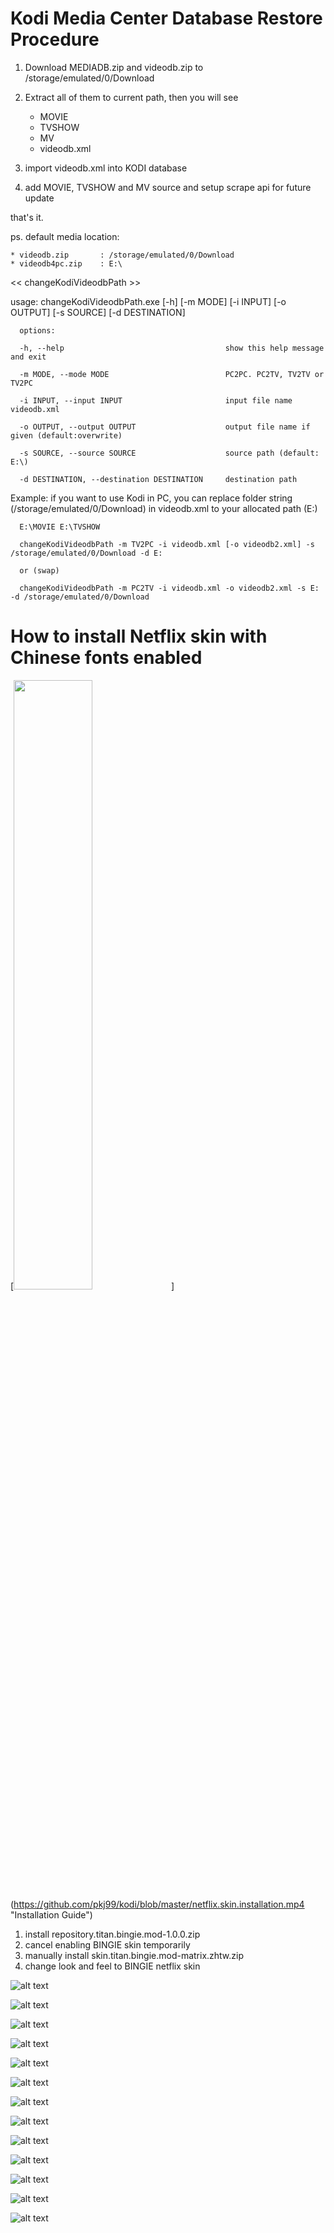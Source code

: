 # Kodi Media Center Database Restore Procedure

1. Download MEDIADB.zip and videodb.zip to /storage/emulated/0/Download
2. Extract all of them to current path, then you will see

    * MOVIE
    * TVSHOW
	* MV
    * videodb.xml
	
3. import videodb.xml into KODI database
4. add MOVIE, TVSHOW and MV source and setup scrape api for future update

that's it.

ps. default media location:

	* videodb.zip		: /storage/emulated/0/Download
	* videodb4pc.zip 	: E:\


<< changeKodiVideodbPath >>

usage: changeKodiVideodbPath.exe [-h] [-m MODE] [-i INPUT] [-o OUTPUT] [-s SOURCE] [-d DESTINATION]

      options:

      -h, --help                                    show this help message and exit
 
      -m MODE, --mode MODE                          PC2PC. PC2TV, TV2TV or TV2PC
 
      -i INPUT, --input INPUT                       input file name videodb.xml 
 
      -o OUTPUT, --output OUTPUT                    output file name if given (default:overwrite)
 
      -s SOURCE, --source SOURCE                    source path (default: E:\)
 
      -d DESTINATION, --destination DESTINATION     destination path
 
Example: if you want to use Kodi in PC, you can replace folder string (/storage/emulated/0/Download) in videodb.xml to your allocated path (E:)

      E:\MOVIE E:\TVSHOW
      
      changeKodiVideodbPath -m TV2PC -i videodb.xml [-o videodb2.xml] -s /storage/emulated/0/Download -d E:
	  
	  or (swap)
	  
	  changeKodiVideodbPath -m PC2TV -i videodb.xml -o videodb2.xml -s E: -d /storage/emulated/0/Download



# How to install Netflix skin with Chinese fonts enabled

[<img src="https://github.com/pkj99/kodi/blob/master/images/tips/netflix.skin.installation.mp4_snapshot_01.41.503.jpg?raw=true" width="50%">] 
(https://github.com/pkj99/kodi/blob/master/netflix.skin.installation.mp4 "Installation Guide")


1. install repository.titan.bingie.mod-1.0.0.zip
2. cancel enabling BINGIE skin temporarily
3. manually install skin.titan.bingie.mod-matrix.zhtw.zip
4. change look and feel to BINGIE netflix skin


![alt text](https://github.com/pkj99/kodi/blob/master/images/tips/netflix.skin.installation.mp4_snapshot_00.13.257.jpg?raw=true)

![alt text](https://github.com/pkj99/kodi/blob/master/images/tips/netflix.skin.installation.mp4_snapshot_00.18.863.jpg?raw=true)

![alt text](https://github.com/pkj99/kodi/blob/master/images/tips/netflix.skin.installation.mp4_snapshot_00.22.040.jpg?raw=true)

![alt text](https://github.com/pkj99/kodi/blob/master/images/tips/netflix.skin.installation.mp4_snapshot_00.26.271.jpg?raw=true)

![alt text](https://github.com/pkj99/kodi/blob/master/images/tips/netflix.skin.installation.mp4_snapshot_00.30.637.jpg?raw=true)

![alt text](https://github.com/pkj99/kodi/blob/master/images/tips/netflix.skin.installation.mp4_snapshot_00.48.043.jpg?raw=true)

![alt text](https://github.com/pkj99/kodi/blob/master/images/tips/netflix.skin.installation.mp4_snapshot_00.52.833.jpg?raw=true)

![alt text](https://github.com/pkj99/kodi/blob/master/images/tips/netflix.skin.installation.mp4_snapshot_00.55.879.jpg?raw=true)

![alt text](https://github.com/pkj99/kodi/blob/master/images/tips/netflix.skin.installation.mp4_snapshot_00.59.621.jpg?raw=true)

![alt text](https://github.com/pkj99/kodi/blob/master/images/tips/netflix.skin.installation.mp4_snapshot_01.04.203.jpg?raw=true)

![alt text](https://github.com/pkj99/kodi/blob/master/images/tips/netflix.skin.installation.mp4_snapshot_01.16.737.jpg?raw=true)

![alt text](https://github.com/pkj99/kodi/blob/master/images/tips/netflix.skin.installation.mp4_snapshot_01.20.207.jpg?raw=true)

![alt text](https://github.com/pkj99/kodi/blob/master/images/tips/netflix.skin.installation.mp4_snapshot_01.41.503.jpg?raw=true)
